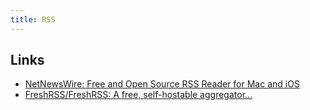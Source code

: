 ```yaml
---
title: RSS
---
```


## Links

- [NetNewsWire: Free and Open Source RSS Reader for Mac and iOS](https://netnewswire.com/)
- [FreshRSS/FreshRSS: A free, self-hostable aggregator…](https://github.com/FreshRSS/FreshRSS)

